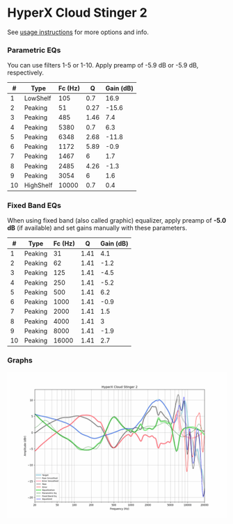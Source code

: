 # HyperX Cloud Stinger 2
See [usage instructions](https://github.com/jaakkopasanen/AutoEq#usage) for more options and info.

### Parametric EQs
You can use filters 1-5 or 1-10. Apply preamp of -5.9 dB or -5.9 dB, respectively.

|   # | Type      |   Fc (Hz) |    Q |   Gain (dB) |
|-----|-----------|-----------|------|-------------|
|   1 | LowShelf  |       105 | 0.7  |        16.9 |
|   2 | Peaking   |        51 | 0.27 |       -15.6 |
|   3 | Peaking   |       485 | 1.46 |         7.4 |
|   4 | Peaking   |      5380 | 0.7  |         6.3 |
|   5 | Peaking   |      6348 | 2.68 |       -11.8 |
|   6 | Peaking   |      1172 | 5.89 |        -0.9 |
|   7 | Peaking   |      1467 | 6    |         1.7 |
|   8 | Peaking   |      2485 | 4.26 |        -1.3 |
|   9 | Peaking   |      3054 | 6    |         1.6 |
|  10 | HighShelf |     10000 | 0.7  |         0.4 |

### Fixed Band EQs
When using fixed band (also called graphic) equalizer, apply preamp of **-5.0 dB** (if available) and set gains manually with these parameters.

|   # | Type    |   Fc (Hz) |    Q |   Gain (dB) |
|-----|---------|-----------|------|-------------|
|   1 | Peaking |        31 | 1.41 |         4.1 |
|   2 | Peaking |        62 | 1.41 |        -1.2 |
|   3 | Peaking |       125 | 1.41 |        -4.5 |
|   4 | Peaking |       250 | 1.41 |        -5.2 |
|   5 | Peaking |       500 | 1.41 |         6.2 |
|   6 | Peaking |      1000 | 1.41 |        -0.9 |
|   7 | Peaking |      2000 | 1.41 |         1.5 |
|   8 | Peaking |      4000 | 1.41 |         3   |
|   9 | Peaking |      8000 | 1.41 |        -1.9 |
|  10 | Peaking |     16000 | 1.41 |         2.7 |

### Graphs
![](./HyperX%20Cloud%20Stinger%202.png)
